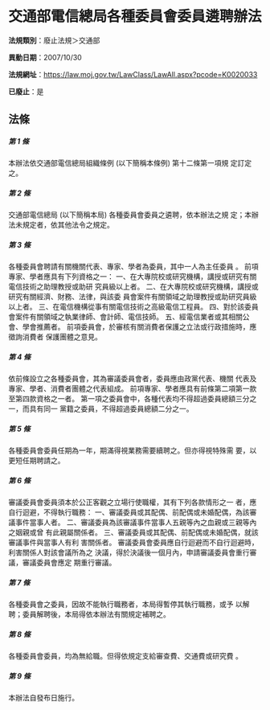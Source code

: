 # 交通部電信總局各種委員會委員遴聘辦法

**法規類別**：廢止法規＞交通部

**異動日期**：2007/10/30  

**法規網址**：https://law.moj.gov.tw/LawClass/LawAll.aspx?pcode=K0020033

**已廢止**：是



## 法條
##### 第 1 條
本辦法依交通部電信總局組織條例 (以下簡稱本條例) 第十二條第一項規
定訂定之。

##### 第 2 條
交通部電信總局 (以下簡稱本局) 各種委員會委員之遴聘，依本辦法之規
定；本辦法未規定者，依其他法令之規定。

##### 第 3 條
各種委員會聘請有關機關代表、專家、學者為委員，其中一人為主任委員
。
前項專家、學者應具有下列資格之一：
一、在大專院校或研究機構，講授或研究有關電信技術之助理教授或助研
    究員級以上者。
二、在大專院校或研究機構，講授或研究有關經濟、財務、法律，與該委
    員會案件有關領域之助理教授或助研究員級以上者。
三、在電信機構從事有關電信技術之高級電信工程員。
四、對於該委員會案件有關領域之執業律師、會計師、電信技師。
五、經電信業者或其相關公會、學會推薦者。
前項委員會，於審核有關消費者保護之立法或行政措施時，應徵詢消費者
保護團體之意見。


##### 第 4 條
依前條設立之各種委員會，其為審議委員會者，委員應由政黨代表、機關
代表及專家、學者、消費者團體之代表組成。
前項專家、學者應具有前條第二項第一款至第四款資格之一者。
第一項之委員會中，各種代表均不得超過委員總額三分之一，而具有同一
黨籍之委員，不得超過委員總額二分之一。

##### 第 5 條
各種委員會委員任期為一年，期滿得視業務需要續聘之。但亦得視特殊需
要，以更短任期聘請之。

##### 第 6 條
審議委員會委員須本於公正客觀之立場行使職權，其有下列各款情形之一
者，應自行迴避，不得執行職務：
一、審議委員或其配偶、前配偶或未婚配偶，為該審議事件當事人者。
二、審議委員為該審議事件當事人五親等內之血親或三親等內之姻親或曾
    有此親屬關係者。
三、審議委員或其配偶、前配偶或未婚配偶，就該審議事件與當事人有利
    害關係者。
審議委員會委員應自行迴避而不自行迴避時，利害關係人對該會議所為之
決議，得於決議後一個月內，申請審議委員會重行審議，審議委員會應定
期重行審議。


##### 第 7 條
各種委員會之委員，因故不能執行職務者，本局得暫停其執行職務，或予
以解聘；委員解聘後，本局得依本辦法有關規定補聘之。

##### 第 8 條
各種委員會委員，均為無給職。但得依規定支給審查費、交通費或研究費
。

##### 第 9 條
本辦法自發布日施行。


